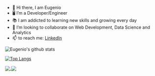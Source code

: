 - :wave: Hi there, I am Eugenio
- :desktop_computer: I’m a Developer/Engineer
- :books: I am addicted to learning new skills and growing every day
- :handshake: I’m looking to collaborate on Web Development, Data Science and Analytics
- 📫 to reach me: [LinkedIn](https://www.linkedin.com/in/eugenio-frisetti-carpani/)

![Eugenio's github stats](https://github-readme-stats.vercel.app/api?username=eugenio114&show_icons=true&theme=dark)

[![Top Langs](https://github-readme-stats.vercel.app/api/top-langs/?username=eugenio114&layout=compact&theme=dark)](https://github.com/eugenio114/github-readme-stats)

<a href="https://github.com/eugenio114/github-readme-stats">
  <img align="center" src="https://github-readme-stats.vercel.app/api?username=eugenio114&show_icons=true&theme=dark" />
</a>
<a href="https://github.com/anuraghazra/convoychat">
  <img align="center" src="https://github-readme-stats.vercel.app/api/top-langs/?username=eugenio114&layout=compact&theme=dark" />
</a>


